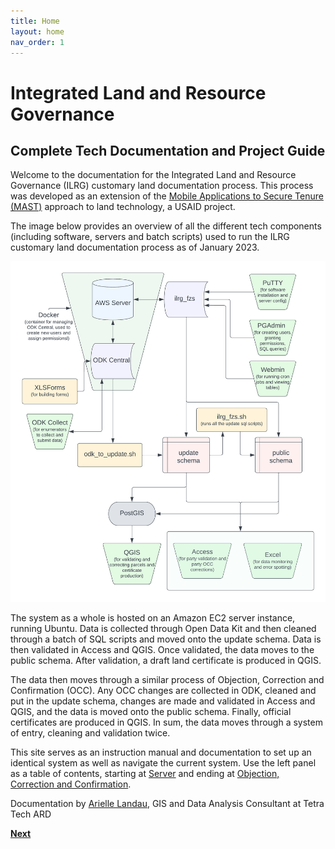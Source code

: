 ```yaml
---
title: Home
layout: home
nav_order: 1
---
```


# Integrated Land and Resource Governance
## Complete Tech Documentation and Project Guide

Welcome to the documentation for the Integrated Land and Resource Governance (ILRG) customary land documentation process. This process was developed as an extension of the [Mobile Applications to Secure Tenure (MAST)](https://www.land-links.org/tool-resource/mapping-approaches-for-securing-tenure-mast-learning-platform/) approach to land technology, a USAID project.

The image below provides an overview of all the different tech components (including software, servers and batch scripts) used to run the ILRG customary land documentation process as of January 2023. 

![ComponentsOverview](Pages/General_Assets/ComponentsOverview.png)

The system as a whole is hosted on an Amazon EC2 server instance, running Ubuntu. Data is collected through Open Data Kit and then cleaned through a batch of SQL scripts and moved onto the update schema. Data is then validated in Access and QGIS. Once validated, the data moves to the public schema. After validation, a draft land certificate is produced in QGIS. 

The data then moves through a similar process of Objection, Correction and Confirmation (OCC). Any OCC changes are collected in ODK, cleaned and put in the update schema, changes are made and validated in Access and QGIS, and the data is moved onto the public schema. Finally, official certificates are produced in QGIS. In sum, the data moves through a system of entry, cleaning and validation twice. 

This site serves as an instruction manual and documentation to set up an identical system as well as navigate the current system. Use the left panel as a table of contents, starting at [Server](Pages/Server/Server_Setup.html) and ending at [Objection, Correction and Confirmation](Pages/OCC/OCC.html).

Documentation by [Arielle Landau](https://alandaux.github.io/), GIS and Data Analysis Consultant at Tetra Tech ARD

**[Next](Pages/Server/Server_Setup.html)**

<!---

This is a *bare-minimum* template to create a Jekyll site that uses the [Just the Docs] theme. You can easily set the created site to be published on [GitHub Pages] – the [README] file explains how to do that, along with other details.

If [Jekyll] is installed on your computer, you can also build and preview the created site *locally*. This lets you test changes before committing them, and avoids waiting for GitHub Pages.[^1] And you will be able to deploy your local build to a different platform than GitHub Pages.

More specifically, the created site:

- uses a gem-based approach, i.e. uses a `Gemfile` and loads the `just-the-docs` gem
- uses the [GitHub Pages / Actions workflow] to build and publish the site on GitHub Pages

Other than that, you're free to customize sites that you create with this template, however you like. You can easily change the versions of `just-the-docs` and Jekyll it uses, as well as adding further plugins.

[Browse our documentation][Just the Docs] to learn more about how to use this theme.

To get started with creating a site, just click "[use this template]"!

----

[^1]: [It can take up to 10 minutes for changes to your site to publish after you push the changes to GitHub](https://docs.github.com/en/pages/setting-up-a-github-pages-site-with-jekyll/creating-a-github-pages-site-with-jekyll#creating-your-site).

[Just the Docs]: https://just-the-docs.github.io/just-the-docs/
[GitHub Pages]: https://docs.github.com/en/pages
[README]: https://github.com/just-the-docs/just-the-docs-template/blob/main/README.md
[Jekyll]: https://jekyllrb.com
[GitHub Pages / Actions workflow]: https://github.blog/changelog/2022-07-27-github-pages-custom-github-actions-workflows-beta/
[use this template]: https://github.com/just-the-docs/just-the-docs-template/generate
--->
